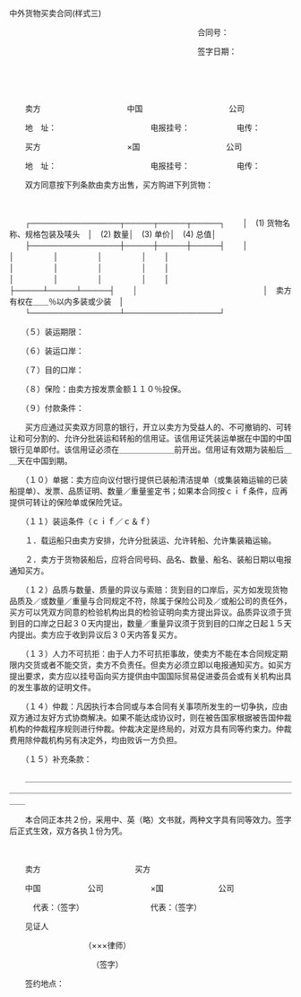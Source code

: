



中外货物买卖合同(样式三)



 

　　　　　　　　　　　　　　　　　　　　　　　　合同号：

　　　　　　　　　　　　　　　　　　　　　　　　签字日期：

　　

　　

　　卖方　　　　　　　　　　　中国　　　　　　　　　　　公司

　　地　址：　　　　　　　　　　　　电报挂号：　　　　　　电传：

　　买方　　　　　　　　　　　×国　　　　　　　　　　　公司

　　地　址：　　　　　　　　　　　　电报挂号：　　　　　　电传：

　　双方同意按下列条款由卖方出售，买方购进下列货物：

　　


　　┌────────────────┬─────┬─────┬─────┐
　　│　(1) 货物名称、规格包装及唛头　│　(2) 数量│　(3) 单价│　(4) 总值│
　　├────────────────┼─────┼─────┼─────┤
　　│　　　　　　　　　　　　　　　　│　　　　　│　　　　　│　　　　　│
　　│　　　　　　　　　　　　　　　　│　　　　　│　　　　　│　　　　　│
　　│　　　　　　　　　　　　　　　　│　　　　　│　　　　　│　　　　　│
　　│　　　　　　　　　　　　　　　　├─────┴─────┴─────┤
　　│　　　　　　　　　　　　　　　　│　卖方有权在＿＿％以内多装或少装　│
　　└────────────────┴─────────────────┘
　　


　　（５）装运期限：

　　（６）装运口岸：

　　（７）目的口岸：

　　（８）保险：由卖方按发票金额１１０％投保。

　　（９）付款条件：

　　买方应通过买卖双方同意的银行，开立以卖方为受益人的、不可撤销的、可转让和可分割的、允许分批装运和转船的信用证。该信用证凭装运单据在中国的中国银行见单即付。该信用证必须在＿＿＿＿＿＿＿前开出。信用证有效期为装船后＿＿天在中国到期。

　　（１０）单据：卖方应向议付银行提供已装船清洁提单（或集装箱运输的已装船提单）、发票、品质证明、数量／重量鉴定书；如果本合同按ｃｉｆ条件，应再提供可转让的保险单或保险凭证。

　　（１１）装运条件（ｃｉｆ／ｃ＆ｆ）

　　１．载运船只由卖方安排，允许分批装运、允许转船、允许集装箱运输。

　　２．卖方于货物装船后，应将合同号码、品名、数量、船名、装船日期以电报通知买方。

　　（１２）品质与数量、质量的异议与索赔：货到目的口岸后，买方如发现货物品质及／或数量／重量与合同规定不符，除属于保险公司及／或船公司的责任外，买方可以凭双方同意的检验机构出具的检验证明向卖方提出异议。品质异议须于货到目的口岸之日起３０天内提出，数量／重量异议须于货到目的口岸之日起１５天内提出。卖方应于收到异议后３０天内答复买方。

　　（１３）人力不可抗拒：由于人力不可抗拒事故，使卖方不能在本合同规定期限内交货或者不能交货，卖方不负责任。但卖方必须立即以电报通知买方。如买方提出要求，卖方应以挂号函向买方提供由中国国际贸易促进委员会或有关机构出具的发生事故的证明文件。

　　（１４）仲裁：凡因执行本合同或与本合同有关事项所发生的一切争执，应由双方通过友好方式协商解决。如果不能达成协议时，则在被告国家根据被告国仲裁机构的仲裁程序规则进行仲裁。仲裁决定是终局的，对双方具有同等约束力。仲裁费用除仲裁机构另有决定外，均由败诉一方负担。

　　（１５）补充条款：

　　＿＿＿＿＿＿＿＿＿＿＿＿＿＿＿＿＿＿＿＿＿＿＿＿＿＿＿＿＿＿＿＿＿＿＿＿＿＿＿＿＿＿＿＿＿＿＿＿＿＿＿＿＿＿＿＿＿＿＿＿＿＿＿＿＿＿＿＿＿＿＿＿

　　本合同正本共２份，采用中、英（略）文书就，两种文字具有同等效力。签字后正式生效，双方各执１份为凭。

　　　

　　卖方　　　　　　　　　　　　买方

　　中国　　　　　　公司　　　　　　×国　　　　　　　公司

　　　代表：（签字）　　　　　　　　　代表：（签字）　　　　　　　　　　　　　　　

　　见证人

　　　　　　　　　　（×××律师）

　　　　　　　　　　　（签字）　　　　　

　　签约地点：